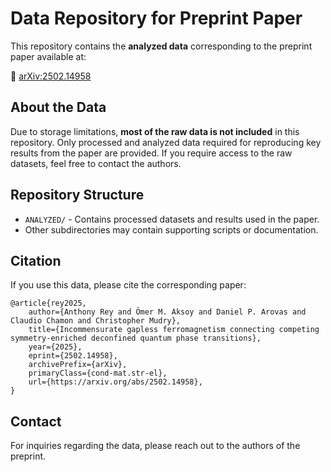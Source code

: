 # Data Repository for Preprint Paper

This repository contains the **analyzed data** corresponding to the preprint paper available at:

📄 [arXiv:2502.14958](https://doi.org/10.48550/arXiv.2502.14958)

## About the Data
Due to storage limitations, **most of the raw data is not included** in this repository. Only processed and analyzed data required for reproducing key results from the paper are provided. If you require access to the raw datasets, feel free to contact the authors.

## Repository Structure
- `ANALYZED/` - Contains processed datasets and results used in the paper.
- Other subdirectories may contain supporting scripts or documentation.

## Citation
If you use this data, please cite the corresponding paper:
```
@article{rey2025,
	author={Anthony Rey and Ömer M. Aksoy and Daniel P. Arovas and Claudio Chamon and Christopher Mudry},
	title={Incommensurate gapless ferromagnetism connecting competing symmetry-enriched deconfined quantum phase transitions}, 
	year={2025},
	eprint={2502.14958},
	archivePrefix={arXiv},
	primaryClass={cond-mat.str-el},
	url={https://arxiv.org/abs/2502.14958}, 
}
```

## Contact
For inquiries regarding the data, please reach out to the authors of the preprint.

